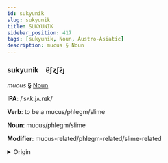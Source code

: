 ```yaml
---
id: sukyunik
slug: sukyunik
title: SUKYUNIK
sidebar_position: 417
tags: [sukyunik, Noun, Austro-Asiatic]
description: mucus § Noun
---
```


### sukyunik&emsp;<span kind="abugida">ɐ̑ʃɀʃƨ̑ȷ</span>

*mucus* **§** [Noun](../../tags/Noun)

**IPA**: /ˈsʌk.jʌ.nɪk/

**Verb**: to be a mucus/phlegm/slime

**Noun**: mucus/phlegm/slime

**Modifier**: mucus-related/phlegm-related/slime-related

<details>
    <summary>Origin</summary>
    Khmer សិង្ឃានិក səngkhiənɨk /səŋ.kʰiə.nɨk/<br/>
    <em>Austro-Asiatic Language Family</em>
</details>